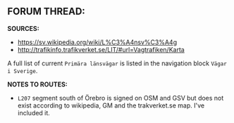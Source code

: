 ﻿**FORUM THREAD:**
- 


**SOURCES:**
- https://sv.wikipedia.org/wiki/L%C3%A4nsv%C3%A4g
- http://trafikinfo.trafikverket.se/LIT/#url=Vagtrafiken/Karta

A full list of current `Primära länsvägar` is listed in the navigation block `Vägar i Sverige`.


**NOTES TO ROUTES:**
- `L207` segment south of Örebro is signed on OSM and GSV but does not exist according to wikipedia, GM and the trakverket.se map. I've included it.